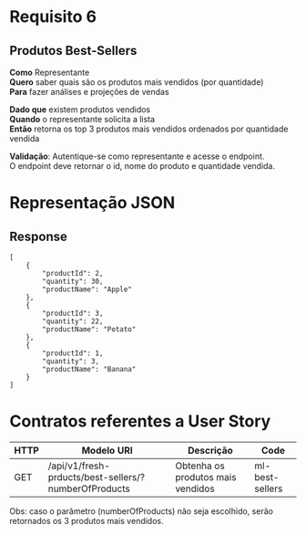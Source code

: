 # Requisito 6

## Produtos Best-Sellers 

__Como__ Representante <br>
__Quero__ saber quais são os produtos mais vendidos (por quantidade) <br>
__Para__ fazer análises e projeções de vendas 


__Dado que__ existem produtos vendidos <br>
__Quando__ o representante solicita a lista <br>
__Então__ retorna os top 3 produtos mais vendidos ordenados por quantidade vendida <br>

__Validação__:
Autentique-se como representante e acesse o endpoint. <br>
O endpoint deve retornar o id, nome do produto e quantidade vendida.

# Representação JSON

## Response

```
[
    {
        "productId": 2,
        "quantity": 30,
        "productName": "Apple"
    },
    {
        "productId": 3,
        "quantity": 22,
        "productName": "Potato"
    },
    {
        "productId": 1,
        "quantity": 3,
        "productName": "Banana"
    }
]
```

# Contratos referentes a User Story

| HTTP | Modelo URI | Descrição  | Code |
|---|---|---|---|
| GET  | /api/v1/fresh-prducts/best-sellers/?numberOfProducts  | Obtenha os produtos mais vendidos  |  ml-best-sellers | 

Obs: caso o parâmetro (numberOfProducts) não seja escolhido, serão retornados os 3 produtos mais vendidos. 
